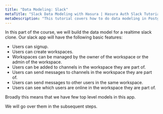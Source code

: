 ```yaml
---
title: "Data Modeling: Slack"
metaTitle: "Slack Data Modeling with Hasura | Hasura Auth Slack Tutorial"
metaDescription: "This tutorial covers how to do data modeling in Postgres and create tables using Hasura console for a Slack Clone"
---
```


In this part of the course, we will build the data model for a realtime slack clone. Our slack app will have the following basic features:

- Users can signup.
- Users can create workspaces.
- Workspaces can be managed by the owner of the workspace or the admin of the workspace.
- Users can be added to channels in the workspace they are part of.
- Users can send messages to channels in the workspace they are part of.
- Users can send messages to other users in the same workspace.
- Users can see which users are online in the workspace they are part of.

Broadly this means that we have few top level models in this app.

We will go over them in the subsequent steps.